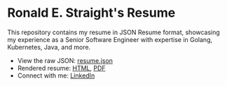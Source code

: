 # Ronald E. Straight's Resume
This repository contains my resume in JSON Resume format, showcasing my experience as a Senior Software Engineer with expertise in Golang, Kubernetes, Java, and more.

- View the raw JSON: [resume.json](resume.json)
- Rendered resume: [HTML](https://ronstr8.github.io/resume/resume.html), [PDF](https://ronstr8.github.io/resume/resume.pdf)
- Connect with me: [LinkedIn](https://www.linkedin.com/in/ronstr8/)
